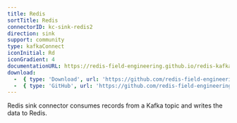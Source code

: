 ```yaml
---
title: Redis
sortTitle: Redis
connectorID: kc-sink-redis2
direction: sink
support: community
type: kafkaConnect
iconInitial: Rd
iconGradient: 4
documentationURL: https://redis-field-engineering.github.io/redis-kafka-connect/
download:
  -  { type: 'Download', url: 'https://github.com/redis-field-engineering/redis-kafka-connect/releases' }
  -  { type: 'GitHub', url: 'https://github.com/redis-field-engineering/redis-kafka-connect' }
---
```

Redis sink connector consumes records from a Kafka topic and writes the data to Redis.

